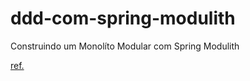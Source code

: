 # ddd-com-spring-modulith
Construindo um Monolíto Modular com Spring Modulith



[ref.](https://github.com/xsreality/spring-modulith-with-ddd/tree/main)